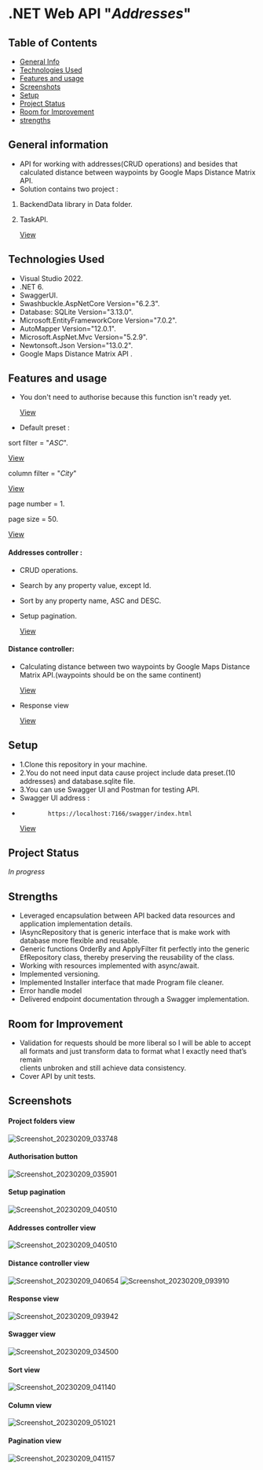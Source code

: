  # .NET Web API "_Addresses_"
 ## Table of Contents
* [General Info](#general-information)
* [Technologies Used](#technologies-used)
* [Features and usage](#features-and-usage)
* [Screenshots](#screenshots)
* [Setup](#setup)
* [Project Status](#project-status)
* [Room for Improvement](#room-for-improvement)
* [strengths](#strengths)

## General information
- API for working with addresses(CRUD operations) and besides that calculated distance between waypoints by Google Maps Distance Matrix API.
- Solution contains two project :  
 
1. BackendData library in  Data folder.

2. TaskAPI. 

   [View](#project-folders-view)

## Technologies Used
- Visual Studio 2022.
- .NET 6.
- SwaggerUI.
- Swashbuckle.AspNetCore Version="6.2.3".
- Database: SQLite Version="3.13.0".
- Microsoft.EntityFrameworkCore Version="7.0.2". 
- AutoMapper Version="12.0.1".
- Microsoft.AspNet.Mvc Version="5.2.9".
- Newtonsoft.Json Version="13.0.2".
- Google Maps Distance Matrix API .

## Features and usage
- You don't need to authorise because this function isn't ready yet.

   [View](#project-folders-view)

- Default preset :

sort filter = "_ASC_".
  
  [View](#sort-view)

column filter = "_City_"
 
   [View](#column-view)

page number = 1.

page size = 50.

 [View](#pagination-view)

#### Addresses controller :
- CRUD operations.
- Search by any property value, except Id.
- Sort by any property name, ASC and DESC.
- Setup pagination.

   [View](#addresses-controller-view)


#### Distance controller:
- Calculating distance between two waypoints by Google Maps Distance Matrix API.(waypoints should be on the same continent)

   [View](#distance-controller-view)
   
 - Response view
 
   [View](#response-view)
   
## Setup
- 1.Clone this repository in your machine.
- 2.You do not need input data cause project include data preset.(10 addresses) and database.sqlite file.
- 3.You can use Swagger UI and Postman for testing API.
- Swagger UI address :          
-             https://localhost:7166/swagger/index.html
   
   [View](#swagger-view)


## Project Status

_In progress_ 

## Strengths
 - Leveraged encapsulation between API backed data resources and application implementation details.
 - IAsyncRepository<T> that is generic interface that is make work with database more flexible and reusable.
 - Generic functions OrderBy and ApplyFilter fit perfectly into the generic EfRepository class, thereby preserving the reusability of the class.
 - Working with resources implemented with async/await.
 - Implemented versioning.
 - Implemented Installer interface that made Program file cleaner.
 - Error handle model
 - Delivered endpoint documentation through a Swagger implementation.

## Room for Improvement
- Validation for requests should be more liberal so I will be able to accept all formats and just transform data to format what I exactly need that’s remain  
 clients unbroken and still achieve data consistency.
- Cover API by unit tests.

 
## Screenshots
#### Project folders view
![Screenshot_20230209_033748](https://user-images.githubusercontent.com/61758319/217843639-9fd507e3-b5af-45b3-871a-1695caa7c086.png)

#### Authorisation button
![Screenshot_20230209_035901](https://user-images.githubusercontent.com/61758319/217848793-63b312fa-034b-4f44-b46a-7af5b2416062.png)

#### Setup pagination
![Screenshot_20230209_040510](https://user-images.githubusercontent.com/61758319/217850310-4359492c-5ad2-4b0a-bed6-8b93d2664396.png)

#### Addresses controller view
![Screenshot_20230209_040510](https://user-images.githubusercontent.com/61758319/217850310-4359492c-5ad2-4b0a-bed6-8b93d2664396.png)

#### Distance controller view
![Screenshot_20230209_040654](https://user-images.githubusercontent.com/61758319/217850979-1d0cfbac-7ce7-4613-9f9a-979734ad710d.png)
![Screenshot_20230209_093910](https://user-images.githubusercontent.com/61758319/217934543-13571f8b-570f-4ed3-977d-753428732ee5.png)

#### Response view
![Screenshot_20230209_093942](https://user-images.githubusercontent.com/61758319/217934024-aeabf9a2-609e-4242-bf85-ecff2cc5eb9f.png)

#### Swagger view
![Screenshot_20230209_034500](https://user-images.githubusercontent.com/61758319/217845307-674aa59e-76ef-4fc8-b429-16f8c0ab1f93.png)

#### Sort view
![Screenshot_20230209_041140](https://user-images.githubusercontent.com/61758319/217852231-51ad661d-08ac-4fb7-a3bc-44c4ac296643.png)

#### Column view
 ![Screenshot_20230209_051021](https://user-images.githubusercontent.com/61758319/217870261-fb22a9fb-7ab2-4524-9d93-27bce1de6ff3.png)

#### Pagination view
![Screenshot_20230209_041157](https://user-images.githubusercontent.com/61758319/217852305-b7cefbdd-e8c4-43cf-ad83-074be4d174ef.png)

 

 
 





 




